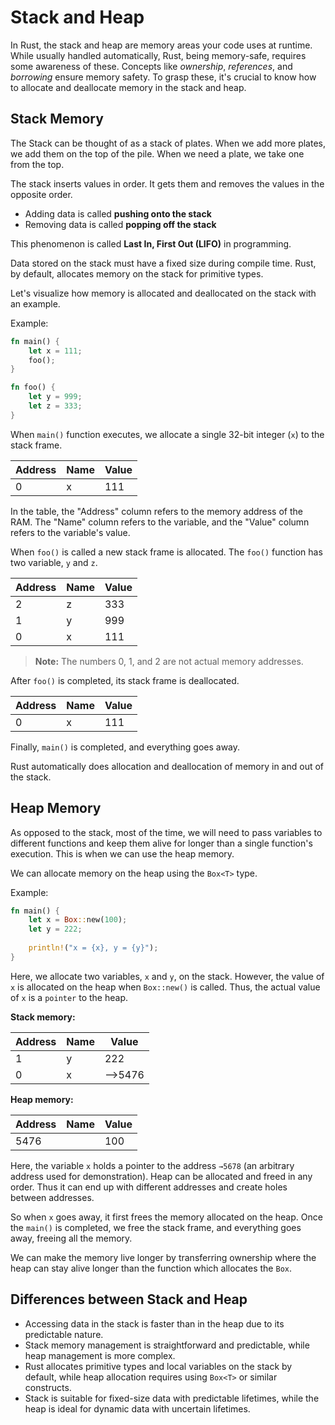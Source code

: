 # Stack and Heap

In Rust, the stack and heap are memory areas your code uses at runtime. While usually handled automatically, Rust, being memory-safe, requires some awareness of these. Concepts like *ownership*, *references*, and *borrowing* ensure memory safety. To grasp these, it's crucial to know how to allocate and deallocate memory in the stack and heap.

## Stack Memory

The Stack can be thought of as a stack of plates. When we add more plates, we add them on the top of the pile. When we need a plate, we take one from the top.

The stack inserts values in order. It gets them and removes the values in the opposite order.

- Adding data is called **pushing onto the stack**
- Removing data is called **popping off the stack**

This phenomenon is called **Last In, First Out (LIFO)** in programming.

Data stored on the stack must have a fixed size during compile time. Rust, by default, allocates memory on the stack for primitive types.

Let's visualize how memory is allocated and deallocated on the stack with an example.

Example:
```rust
fn main() {
    let x = 111;
    foo();
}

fn foo() {
    let y = 999;
    let z = 333;
}
```

When `main()` function executes, we allocate a single 32-bit integer (`x`) to the stack frame.

| **Address** | **Name** | **Value** |
| ----------- | -------- | --------- |
| 0           | x        | 111       |


In the table, the "Address" column refers to the memory address of the RAM. The "Name" column refers to the variable, and the "Value" column refers to the variable's value.

When `foo()` is called a new stack frame is allocated. The `foo()` function has two variable, `y` and `z`.

| **Address** | **Name** | **Value** |
| ----------- | -------- | --------- |
| 2           | z        | 333       |
| 1           | y        | 999       |
| 0           | x        | 111       |


> **Note:** The numbers 0, 1, and 2 are not actual memory addresses.

After `foo()` is completed, its stack frame is deallocated.

| **Address** | **Name** | **Value** |
| ----------- | -------- | --------- |
| 0           | x        | 111       |

Finally, `main()` is completed, and everything goes away.

Rust automatically does allocation and deallocation of memory in and out of the stack.

## Heap Memory

As opposed to the stack, most of the time, we will need to pass variables to different functions and keep them alive for longer than a single function's execution. This is when we can use the heap memory.

We can allocate memory on the heap using the `Box<T>` type.

Example:
```rust
fn main() {
    let x = Box::new(100);
    let y = 222;
    
    println!("x = {x}, y = {y}");
}
```

Here, we allocate two variables, `x` and `y`, on the stack. However, the value of `x` is allocated on the heap when `Box::new()` is called. Thus, the actual value of `x` is a `pointer` to the heap.

**Stack memory:**

| **Address** | **Name** | **Value** |
| ----------- | -------- | --------- |
| 1           | y        | 222       |
| 0           | x        | -->5476   |

**Heap memory:**

| **Address** | **Name** | **Value** |
| ----------- | -------- | --------- |
| 5476        |          | 100       |

Here, the variable `x` holds a pointer to the address `→5678` (an arbitrary address used for demonstration). Heap can be allocated and freed in any order. Thus it can end up with different addresses and create holes between addresses.

So when `x` goes away, it first frees the memory allocated on the heap. Once the `main()` is completed, we free the stack frame, and everything goes away, freeing all the memory.

We can make the memory live longer by transferring ownership where the heap can stay alive longer than the function which allocates the `Box`.

## Differences between Stack and Heap

- Accessing data in the stack is faster than in the heap due to its predictable nature.
- Stack memory management is straightforward and predictable, while heap management is more complex.
- Rust allocates primitive types and local variables on the stack by default, while heap allocation requires using `Box<T>` or similar constructs.
- Stack is suitable for fixed-size data with predictable lifetimes, while the heap is ideal for dynamic data with uncertain lifetimes.
